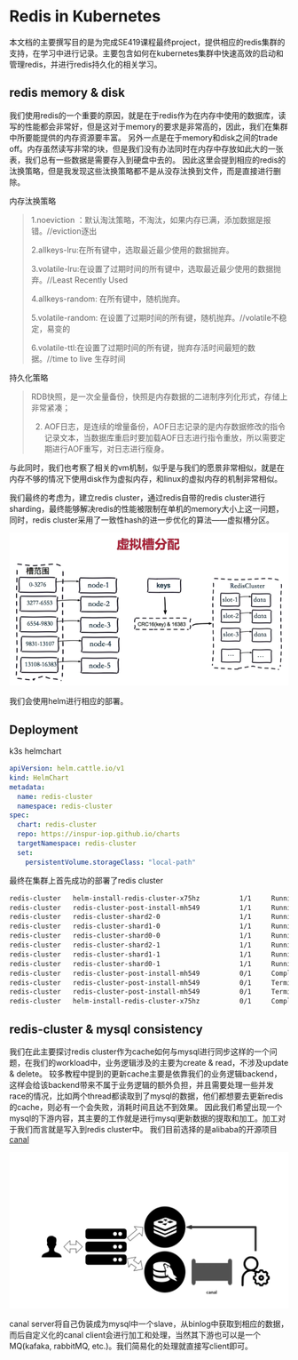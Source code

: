 # Redis in Kubernetes

本文档的主要撰写目的是为完成SE419课程最终project，提供相应的redis集群的支持，在学习中进行记录。主要包含如何在kubernetes集群中快速高效的启动和管理redis，并进行redis持久化的相关学习。
## redis memory & disk
我们使用redis的一个重要的原因，就是在于redis作为在内存中使用的数据库，读写的性能都会非常好，但是这对于memory的要求是非常高的，因此，我们在集群中所要能提供的内存资源要丰富。
另外一点是在于memory和disk之间的trade off。内存虽然读写非常的块，但是我们没有办法同时在内存中存放如此大的一张表，我们总有一些数据是需要存入到硬盘中去的。
因此这里会提到相应的redis的汰换策略，但是我发现这些汰换策略都不是从没存汰换到文件，而是直接进行删除。

内存汰换策略

> 1.noeviction ：默认淘汰策略，不淘汰，如果内存已满，添加数据是报错。//eviction逐出
>
> 2.allkeys-lru:在所有键中，选取最近最少使用的数据抛弃。
>
> 3.volatile-lru:在设置了过期时间的所有键中，选取最近最少使用的数据抛弃。//Least Recently Used
>
> 4.allkeys-random: 在所有键中，随机抛弃。
>
> 5.volatile-random: 在设置了过期时间的所有键，随机抛弃。//volatile不稳定，易变的
>
> 6.volatile-ttl:在设置了过期时间的所有键，抛弃存活时间最短的数据。//time  to live 生存时间

持久化策略

> RDB快照，是一次全量备份，快照是内存数据的二进制序列化形式，存储上非常紧凑；
>
> 2. AOF日志，是连续的增量备份，AOF日志记录的是内存数据修改的指令记录文本，当数据库重启时要加载AOF日志进行指令重放，所以需要定期进行AOF重写，对日志进行瘦身。

与此同时，我们也考察了相关的vm机制，似乎是与我们的愿景非常相似，就是在内存不够的情况下使用disk作为虚拟内存，和linux的虚拟内存的机制非常相似。

我们最终的考虑为，建立redis cluster，通过redis自带的redis cluster进行sharding，最终能够解决redis的性能被限制在单机的memory大小上这一问题，同时，redis cluster采用了一致性hash的进一步优化的算法——虚拟槽分区。

![virtual-slot](./images/virtual-slot.png)

我们会使用helm进行相应的部署。

## Deployment

k3s helmchart

```yaml
apiVersion: helm.cattle.io/v1
kind: HelmChart
metadata:
  name: redis-cluster
  namespace: redis-cluster
spec:
  chart: redis-cluster
  repo: https://inspur-iop.github.io/charts
  targetNamespace: redis-cluster
  set:
    persistentVolume.storageClass: "local-path"
```

最终在集群上首先成功的部署了redis cluster

```bash
redis-cluster   helm-install-redis-cluster-x75hz          1/1     Running     0          70s
redis-cluster   redis-cluster-post-install-mh549          1/1     Running     0          46s
redis-cluster   redis-cluster-shard2-0                    1/1     Running     0          47s
redis-cluster   redis-cluster-shard1-0                    1/1     Running     0          46s
redis-cluster   redis-cluster-shard0-0                    1/1     Running     0          46s
redis-cluster   redis-cluster-shard2-1                    1/1     Running     0          24s
redis-cluster   redis-cluster-shard1-1                    1/1     Running     0          23s
redis-cluster   redis-cluster-shard0-1                    1/1     Running     0          22s
redis-cluster   redis-cluster-post-install-mh549          0/1     Completed   0          51s
redis-cluster   redis-cluster-post-install-mh549          0/1     Terminating   0          51s
redis-cluster   redis-cluster-post-install-mh549          0/1     Terminating   0          51s
redis-cluster   helm-install-redis-cluster-x75hz          0/1     Completed     0          75s

```

## redis-cluster & mysql consistency

我们在此主要探讨redis cluster作为cache如何与mysql进行同步这样的一个问题，在我们的workload中，业务逻辑涉及的主要为create & read，不涉及update & delete。
较多教程中提到的更新cache主要是依靠我们的业务逻辑backend，这样会给该backend带来不属于业务逻辑的额外负担，并且需要处理一些并发race的情况，比如两个thread都读取到了mysql的数据，他们都想要去更新redis的cache，则必有一个会失败，消耗时间且达不到效果。
因此我们希望出现一个mysql的下游内容，其主要的工作就是进行mysql更新数据的提取和加工。加工对于我们而言就是写入到redis cluster中。
我们目前选择的是alibaba的开源项目[canal](https://github.com/alibaba/canal)

![url-infra](./images/url-infra.png)

canal server将自己伪装成为mysql中一个slave，从binlog中获取到相应的数据，而后自定义化的canal client会进行加工和处理，当然其下游也可以是一个MQ(kafaka, rabbitMQ, etc.)。我们简易化的处理就直接写client即可。

